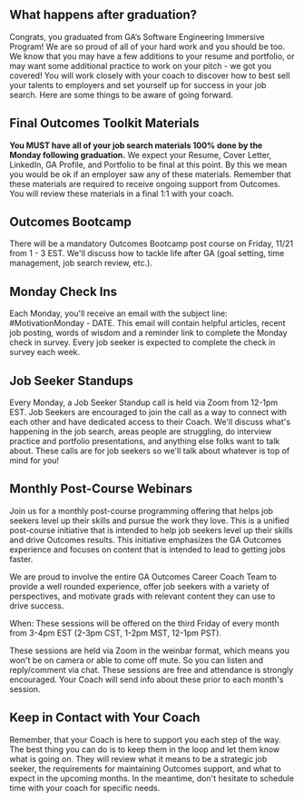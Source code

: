 ## What happens after graduation?
Congrats, you graduated from GA’s Software Engineering Immersive Program! We are so proud of all of your hard work and you should be too. We know that you may have a few additions to your resume and portfolio, or may want some additional practice to work on your pitch - we got you covered!  You will work closely with your coach to discover how to best sell your talents to employers and set yourself up for success in your job search. Here are some things to be aware of going forward. 

## Final Outcomes Toolkit Materials 
**You MUST have all of your job search materials 100% done by the Monday following graduation.** 
We expect your Resume, Cover Letter, LinkedIn, GA Profile, and Portfolio to be final at this point. By this we mean you would be ok if an employer saw any of these materials. Remember that these materials are required to receive ongoing support from Outcomes. You will review these materials in a final 1:1 with your coach. 

## Outcomes Bootcamp
There will be a mandatory Outcomes Bootcamp post course on Friday, 11/21 from 1 - 3 EST. We'll discuss how to tackle life after GA (goal setting, time management, job search review, etc.).

## Monday Check Ins
Each Monday, you'll receive an email with the subject line: #MotivationMonday - DATE. This email will contain helpful articles, recent job posting, words of wisdom and a reminder link to complete the Monday check in survey. Every job seeker is expected to complete the check in survey each week.

## Job Seeker Standups
Every Monday, a Job Seeker Standup call is held via Zoom from 12-1pm EST. Job Seekers are encouraged to join the call as a way to connect with each other and have dedicated access to their Coach. We'll discuss what's happening in the job search, areas people are struggling, do interview practice and portfolio presentations, and anything else folks want to talk about. These calls are for job seekers so we'll talk about whatever is top of mind for you! 

## Monthly Post-Course Webinars
Join us for a monthly post-course programming offering that helps job seekers level up their skills and pursue the work they love. This is a unified post-course initiative that is intended to help job seekers level up their skills and drive Outcomes results. This initiative emphasizes the GA Outcomes experience and focuses on content that is intended to lead to getting jobs faster.

We are proud to involve the entire GA Outcomes Career Coach Team to provide a well rounded experience, offer job seekers with a variety of perspectives, and motivate grads with relevant content they can use to drive success.

When: These sessions will be offered on the third Friday of every month from 3-4pm EST (2-3pm CST, 1-2pm MST, 12-1pm PST).

These sessions are held via Zoom in the weinbar format, which means you won't be on camera or able to come off mute. So you can listen and reply/comment via chat. These sessions are free and attendance is strongly encouraged. Your Coach will send info about these prior to each month's session.

## Keep in Contact with Your Coach
Remember, that your Coach is here to support you each step of the way.  The best thing you can do is to keep them in the loop and let them know what is going on. They will review what it means to be a strategic job seeker, the requirements for maintaining Outcomes support, and what to expect in the upcoming months. In the meantime, don't hesitate to schedule time with your coach for specific needs. 
